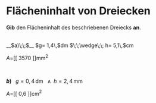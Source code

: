 <!--
version:  0.0.1

language: de


@style
input {
    text-align: center;
}

.flex-container {
    display: flex;
    flex-wrap: wrap;
    align-items: stretch;
    gap: 20px;
}

.flex-child {
    flex: 1;
    min-width: 350px;
    margin-right: 20px;
}

@media (max-width: 400px) {
    .flex-child {
        flex: 100%;
        margin-right: 0;
    }
}
@end

formula: \carry   \textcolor{red}{\scriptsize #1}
formula: \digit   \rlap{\carry{#1}}\phantom{#2}#2
formula: \permil  \text{‰}

import: https://raw.githubusercontent.com/LiaTemplates/Tikz-Jax/main/README.md

script: https://cdn.jsdelivr.net/gh/LiaTemplates/Tikz-Jax@main/dist/index.js


tags: Dreiecke, Länge, Fläche, Dezimalzahlen, Einheiten, leicht, normal, Angeben

comment: Berechne den Flächeninhalt einer dreieckigen Fläche in Dezimalzahlen. Achte auf die Einheiten.

author: Martin Lommatzsch

-->




# Flächeninhalt von Dreiecken


**Gib** den Flächeninhalt des beschriebenen Dreiecks **an**.

<br>


<section class="flex-container">

<div class="flex-child">
__$a)\;\;$__ $g= 1,4\,$dm $\;\;\wedge\;\; h= 5,1\,$cm

$A=$[[  3570  ]]mm$^2$

<br>
</div>

<div class="flex-child">

__$b)\;\;$__ $g= 0,4\,$dm $\;\;\wedge\;\; h= 2,4\,$mm

$A=$[[   0,6   ]]cm$^2$



</div>

</section>





<br>
<br>
<br>
<br>
<br>